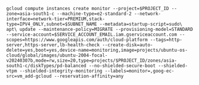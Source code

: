 `gcloud compute instances create monitor --project=$PROJECT_ID --zone=asia-south1-c --machine-type=e2-standard-2 --network-interface=network-tier=PREMIUM,stack-type=IPV4_ONLY,subnet=$SUBNET_NAME --metadata=startup-script=sudo\ apt\ update --maintenance-policy=MIGRATE --provisioning-model=STANDARD --service-account=$SERVICE_ACCOUNT_EMAIL.iam.gserviceaccount.com --scopes=https://www.googleapis.com/auth/cloud-platform --tags=http-server,https-server,lb-health-check --create-disk=auto-delete=yes,boot=yes,device-name=monitoring,image=projects/ubuntu-os-cloud/global/images/ubuntu-2004-focal-v20240307b,mode=rw,size=20,type=projects/$PROJECT_ID/zones/asia-south1-c/diskTypes/pd-balanced --no-shielded-secure-boot --shielded-vtpm --shielded-integrity-monitoring --labels=monitor=,goog-ec-src=vm_add-gcloud --reservation-affinity=any`